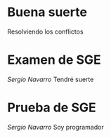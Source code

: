 # Buena suerte
Resolviendo los conflictos
# Examen de SGE
*Sergio* *Navarro*
Tendré suerte
# Prueba de SGE
*Sergio* *Navarro*
Soy programador
